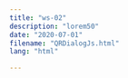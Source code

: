```yaml
---
title: "ws-02"
description: "lorem50"
date: "2020-07-01"
filename: "QRDialogJs.html"
lang: "html"

---
```

<script>
 /**
  * Runs immediately when the dialog loads:
  * 1. Calls the server to fetch the active cell value
  * 2. Builds the QR code URL (client-side)
  * 3. Inserts the image and URL into the DOM
  */
 window.addEventListener('load', function() {
   google.script.run
     .withSuccessHandler(function(cellValue) {
       var container = document.getElementById('qrContainer');
       var qrUrlEl  = document.getElementById('qrUrl');

       // If no cell value, show an error
       if (!cellValue) {
         container.innerHTML = '<p style="color:red;">No active cell value found.</p>';
         return;
       }

       // Build the QR code URL client-side
       var qrCodeUrl = makeQRCodeUrl(cellValue);

       // Display the URL next to "URL:"
       qrUrlEl.textContent += qrCodeUrl;

       // Create and append the QR code image
       container.innerHTML += '<img src="' + qrCodeUrl + '" alt="QR Code" />';

       // Store the URL and the original value in container attributes
       container.setAttribute('data-url',  qrCodeUrl);
       container.setAttribute('data-value', cellValue);
     })
     .getActiveCell();
 });

 /**
  * Generate a QR code URL using QuickChart or any other API.
  * This example uses QuickChart with 300x300 size.
  */
 function makeQRCodeUrl(val) {
   if (!val) return '';
   var baseUrl  = 'https://quickchart.io/chart?cht=qr&chs=300x300&chl=';
   var encoded  = encodeURIComponent(val);
   return baseUrl + encoded;
 }

 /**
  * Copies the QR code URL to the clipboard.
  */
 function copyQRUrl() {
   var container = document.getElementById('qrContainer');
   var url = container.getAttribute('data-url') || '';
  
   if (!url) {
     document.getElementById('copyStatus').textContent = 'No QR URL found.';
     return;
   }
   navigator.clipboard.writeText(url).then(function() {
     document.getElementById('copyStatus').textContent = 'Copied to clipboard!';
   });
 }

 /**
  * Downloads the QR code image as a file (using Fetch + Blob).
  */
 async function downloadQRImage() {
   var container = document.getElementById('qrContainer');
   var url = container.getAttribute('data-url') || '';
   var cellValue = container.getAttribute('data-value') || '';
  
   if (!url) {
     document.getElementById('copyStatus').textContent = 'No QR URL found to download.';
     return;
   }

   try {
     // Fetch the generated QR image
     const response = await fetch(url);
     const blob = await response.blob();

     // Create a temporary object URL
     const blobUrl = URL.createObjectURL(blob);

     // Create a download link
     const link = document.createElement('a');
     link.href = blobUrl;
     link.download = 'qr_code_' + cellValue + '.png'; // Desired file name
     document.body.appendChild(link);
     link.click();
     document.body.removeChild(link);

     // Optional: Revoke the URL after download
     URL.revokeObjectURL(blobUrl);
   } catch (error) {
     document.getElementById('copyStatus').textContent = 'Error downloading image.';
     console.error(error);
   }
 }
</script>